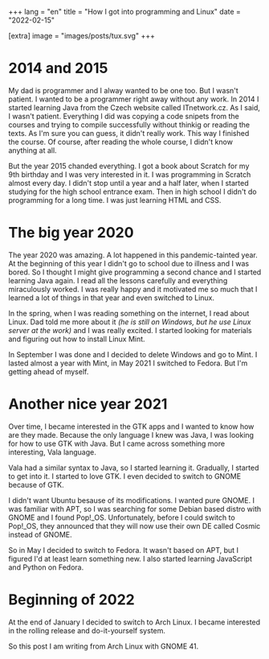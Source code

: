 +++
lang = "en"
title = "How I got into programming and Linux"
date = "2022-02-15"

[extra]
image = "images/posts/tux.svg"
+++

# 2014 and 2015

My dad is programmer and I alway wanted to be one too. But I wasn't patient. I wanted to be a programmer right away without any work. In 2014 I started learning Java from the Czech website called ITnetwork.cz. As I said, I wasn't patient. Everything I did was copying a code snipets from the courses and trying to compile successfully without thinkig or reading the texts. As I'm sure you can guess, it didn't really work. This way I finished the course. Of course, after reading the whole course, I didn't know anything at all.

But the year 2015 chanded everything. I got a book about Scratch for my 9th birthday and I was very interested in it. I was programming in Scratch almost every day. I didn't stop until a year and a half later, when I started studying for the high school entrance exam. Then in high school I didn't do programming for a long time. I was just learning HTML and CSS.

# The big year 2020

The year 2020 was amazing. A lot happened in this pandemic-tainted year. At the beginning of this year I didn't go to school due to illness and I was bored. So I thought I might give programming a second chance and I started learning Java again. I read all the lessons carefully and everything miraculously worked. I was really happy and it motivated me so much that I learned a lot of things in that year and even switched to Linux.

In the spring, when I was reading something on the internet, I read about Linux. Dad told me more about it *(he is still on Windows, but he use Linux server at the work)* and I was really excited. I started looking for materials and figuring out how to install Linux Mint.

In September I was done and I decided to delete Windows and go to Mint. I lasted almost a year with Mint, in May 2021 I switched to Fedora. But I'm getting ahead of myself.

# Another nice year 2021

Over time, I became interested in the GTK apps and I wanted to know how are they made. Because the only language I knew was Java, I was looking for how to use GTK with Java. But I came across something more interesting, Vala language.

Vala had a similar syntax to Java, so I started learning it. Gradually, I started to get into it. I started to love GTK. I even decided to switch to GNOME because of GTK.

I didn't want Ubuntu besause of its modifications. I wanted pure GNOME. I was familiar with APT, so I was searching for some Debian based distro with GNOME and I found Pop!_OS. Unfortunately, before I could switch to Pop!_OS, they announced that they will now use their own DE called Cosmic instead of GNOME.

So in May I decided to switch to Fedora. It wasn't based on APT, but I figured I'd at least learn something new. I also started learning JavaScript and Python on Fedora.

# Beginning of 2022

At the end of January I decided to switch to Arch Linux. I became interested in the rolling release and do-it-yourself system.

So this post I am writing from Arch Linux with GNOME 41.
